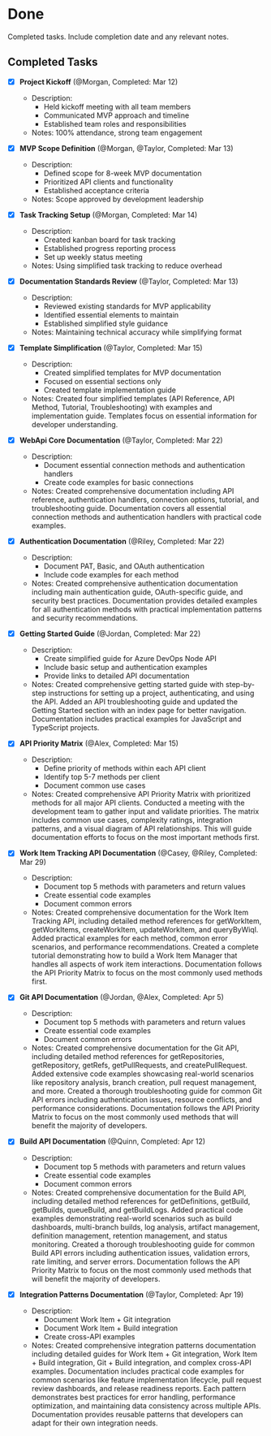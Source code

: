 # Done

Completed tasks. Include completion date and any relevant notes.

## Completed Tasks

- [x] **Project Kickoff** (@Morgan, Completed: Mar 12)
  - Description:
    - Held kickoff meeting with all team members
    - Communicated MVP approach and timeline
    - Established team roles and responsibilities
  - Notes: 100% attendance, strong team engagement

- [x] **MVP Scope Definition** (@Morgan, @Taylor, Completed: Mar 13)
  - Description:
    - Defined scope for 8-week MVP documentation
    - Prioritized API clients and functionality
    - Established acceptance criteria
  - Notes: Scope approved by development leadership

- [x] **Task Tracking Setup** (@Morgan, Completed: Mar 14)
  - Description:
    - Created kanban board for task tracking
    - Established progress reporting process
    - Set up weekly status meeting
  - Notes: Using simplified task tracking to reduce overhead

- [x] **Documentation Standards Review** (@Taylor, Completed: Mar 13)
  - Description:
    - Reviewed existing standards for MVP applicability
    - Identified essential elements to maintain
    - Established simplified style guidance
  - Notes: Maintaining technical accuracy while simplifying format 

- [x] **Template Simplification** (@Taylor, Completed: Mar 15)
  - Description:
    - Created simplified templates for MVP documentation
    - Focused on essential sections only
    - Created template implementation guide
  - Notes: Created four simplified templates (API Reference, API Method, Tutorial, Troubleshooting) with examples and implementation guide. Templates focus on essential information for developer understanding. 

- [x] **WebApi Core Documentation** (@Taylor, Completed: Mar 22)
  - Description:
    - Document essential connection methods and authentication handlers
    - Create code examples for basic connections
  - Notes: Created comprehensive documentation including API reference, authentication handlers, connection options, tutorial, and troubleshooting guide. Documentation covers all essential connection methods and authentication handlers with practical code examples.

- [x] **Authentication Documentation** (@Riley, Completed: Mar 22)
  - Description:
    - Document PAT, Basic, and OAuth authentication
    - Include code examples for each method
  - Notes: Created comprehensive authentication documentation including main authentication guide, OAuth-specific guide, and security best practices. Documentation provides detailed examples for all authentication methods with practical implementation patterns and security recommendations.

- [x] **Getting Started Guide** (@Jordan, Completed: Mar 22)
  - Description:
    - Create simplified guide for Azure DevOps Node API
    - Include basic setup and authentication examples
    - Provide links to detailed API documentation
  - Notes: Created comprehensive getting started guide with step-by-step instructions for setting up a project, authenticating, and using the API. Added an API troubleshooting guide and updated the Getting Started section with an index page for better navigation. Documentation includes practical examples for JavaScript and TypeScript projects.

- [x] **API Priority Matrix** (@Alex, Completed: Mar 15)
  - Description:
    - Define priority of methods within each API client
    - Identify top 5-7 methods per client
    - Document common use cases
  - Notes: Created comprehensive API Priority Matrix with prioritized methods for all major API clients. Conducted a meeting with the development team to gather input and validate priorities. The matrix includes common use cases, complexity ratings, integration patterns, and a visual diagram of API relationships. This will guide documentation efforts to focus on the most important methods first.

- [x] **Work Item Tracking API Documentation** (@Casey, @Riley, Completed: Mar 29)
  - Description:
    - Document top 5 methods with parameters and return values
    - Create essential code examples
    - Document common errors
  - Notes: Created comprehensive documentation for the Work Item Tracking API, including detailed method references for getWorkItem, getWorkItems, createWorkItem, updateWorkItem, and queryByWiql. Added practical examples for each method, common error scenarios, and performance recommendations. Created a complete tutorial demonstrating how to build a Work Item Manager that handles all aspects of work item interactions. Documentation follows the API Priority Matrix to focus on the most commonly used methods first.

- [x] **Git API Documentation** (@Jordan, @Alex, Completed: Apr 5)
  - Description:
    - Document top 5 methods with parameters and return values
    - Create essential code examples
    - Document common errors
  - Notes: Created comprehensive documentation for the Git API, including detailed method references for getRepositories, getRepository, getRefs, getPullRequests, and createPullRequest. Added extensive code examples showcasing real-world scenarios like repository analysis, branch creation, pull request management, and more. Created a thorough troubleshooting guide for common Git API errors including authentication issues, resource conflicts, and performance considerations. Documentation follows the API Priority Matrix to focus on the most commonly used methods that will benefit the majority of developers.

- [x] **Build API Documentation** (@Quinn, Completed: Apr 12)
  - Description:
    - Document top 5 methods with parameters and return values
    - Create essential code examples
    - Document common errors
  - Notes: Created comprehensive documentation for the Build API, including detailed method references for getDefinitions, getBuild, getBuilds, queueBuild, and getBuildLogs. Added practical code examples demonstrating real-world scenarios such as build dashboards, multi-branch builds, log analysis, artifact management, definition management, retention management, and status monitoring. Created a thorough troubleshooting guide for common Build API errors including authentication issues, validation errors, rate limiting, and server errors. Documentation follows the API Priority Matrix to focus on the most commonly used methods that will benefit the majority of developers.

- [x] **Integration Patterns Documentation** (@Taylor, Completed: Apr 19)
  - Description:
    - Document Work Item + Git integration
    - Document Work Item + Build integration
    - Create cross-API examples
  - Notes: Created comprehensive integration patterns documentation including detailed guides for Work Item + Git integration, Work Item + Build integration, Git + Build integration, and complex cross-API examples. Documentation includes practical code examples for common scenarios like feature implementation lifecycle, pull request review dashboards, and release readiness reports. Each pattern demonstrates best practices for error handling, performance optimization, and maintaining data consistency across multiple APIs. Documentation provides reusable patterns that developers can adapt for their own integration needs. 